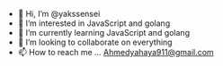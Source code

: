 - 👋 Hi, I’m @yakssensei
- 👀 I’m interested in JavaScript and golang 
- 🌱 I’m currently learning JavaScript and golang 
- 💞️ I’m looking to collaborate on everything 
- 📫 How to reach me ...
Ahmedyahaya911@gmail.com
<!---
yakssensei/yakssensei is a ✨ special ✨ repository because its `README.md` (this file) appears on your GitHub profile.
You can click the Preview link to take a look at your changes.
--->
